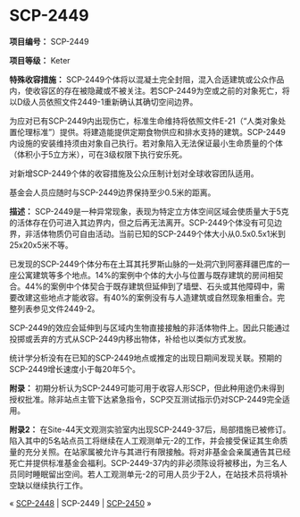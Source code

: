 # SCP-2449
                        


**项目编号：** SCP-2449

**项目等级：** Keter

**特殊收容措施：** SCP-2449个体将以混凝土完全封阻，混入合适建筑或公众作品内，使收容区的存在被隐藏或不被关注。若SCP-2449为空或之前的对象死亡，将以D级人员依照文件2449-1重新确认其确切空间边界。

为应对已有SCP-2449内出现伤亡，标准生命维持将依照文件E-21（“人类对象处置伦理标准”）提供。将建造能提供定期食物供应和排水支持的建筑。SCP-2449内设施的安装维持须由对象自己执行。若对象陷入无法保证最小生命质量的个体（体积小于5立方米），可在3级权限下执行安乐死。

对新增SCP-2449个体的收容措施及公众压制计划对全球收容团队适用。

基金会人员应随时与SCP-2449边界保持至少0.5米的距离。

**描述：** SCP-2449是一种异常现象，表现为特定立方体空间区域会使质量大于5克的活体存在仍可进入其边界内，但之后再无法离开。SCP-2449个体没有可见边界，非活体物质仍可自由活动。当前已知的SCP-2449个体大小从0.5x0.5x1米到25x20x5米不等。

已发现的SCP-2449个体分布在土耳其托罗斯山脉的一处洞穴到阿塞拜疆巴库的一座公寓建筑等多个地点。14%的案例中个体的大小与位置与既存建筑的房间相契合。44%的案例中个体契合于既存建筑但延伸到了墙壁、石头或其他障碍中，需要改建这些地点才能收容。有40%的案例没有与人造建筑或自然现象相重合。完整列表参见文件2449-2。

SCP-2449的效应会延伸到与区域内生物直接接触的非活体物件上。因此只能通过投掷或丢弃的方式从SCP-2449内移出物体，补给也以类似方式发放。

统计学分析没有在已知的SCP-2449地点或推定的出现日期间发现关联。预期的SCP-2449增长速度小于每20年5个。

**附录：** 初期分析认为SCP-2449可能可用于收容人形SCP，但此种用途仍未得到授权批准。除非站点主管下达紧急指令，SCP交互测试指示仍对SCP-2449完全适用。

**附录2：** 在Site-44天文观测实验室内出现SCP-2449-37后，局部措施已被修订。陷入其中的5名站点员工将继续在人工观测单元-2的工作，并会接受保证其生命质量的充分关照。在站家属被允许与其进行有限接触。将对非基金会亲属通告其已经死亡并提供标准基金会福利。SCP-2449-37内的非必须陈设将被移出，为三名人员同时睡眠留出空间。若人工观测单元-2的可用人员少于2人，在站技术员将填补空缺以继续执行工作。



« [SCP-2448](/scp-2448) | SCP-2449 | [SCP-2450](/scp-2450) »





                    